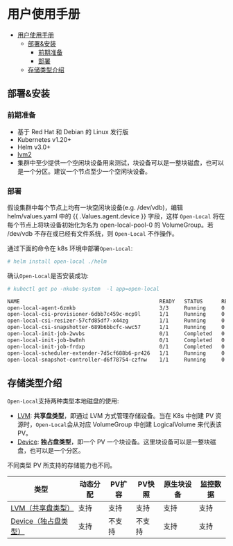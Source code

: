 # 用户使用手册

- [用户使用手册](#用户使用手册)
  - [部署&安装](#部署安装)
    - [前期准备](#前期准备)
    - [部署](#部署)
  - [存储类型介绍](#存储类型介绍)

## 部署&安装

### 前期准备

- 基于 Red Hat 和 Debian 的 Linux 发行版
- Kubernetes v1.20+
- Helm v3.0+
- [lvm2](https://en.wikipedia.org/wiki/Logical_Volume_Manager_(Linux))
- 集群中至少提供一个空闲块设备用来测试，块设备可以是一整块磁盘，也可以是一个分区。建议一个节点至少一个空闲块设备。

### 部署

假设集群中每个节点上均有一块空闲块设备(e.g. /dev/vdb)，编辑 helm/values.yaml 中的 {{ .Values.agent.device }} 字段，这样 `Open-Local` 将在每个节点上将块设备初始化为名为 open-local-pool-0 的 VolumeGroup。若 /dev/vdb 不存在或已经有文件系统，则 `Open-Local` 不作操作。

通过下面的命令在 k8s 环境中部署`Open-Local`:

```bash
# helm install open-local ./helm
```

确认`Open-Local`是否安装成功:

```bash
# kubectl get po -nkube-system  -l app=open-local

NAME                                             READY   STATUS      RESTARTS   AGE
open-local-agent-6zmkb                           3/3     Running     0          28s
open-local-csi-provisioner-6dbb7c459c-mcp9l      1/1     Running     0          28s
open-local-csi-resizer-57cfd85df7-x44zg          1/1     Running     0          28s
open-local-csi-snapshotter-689b6bbcfc-wwc57      1/1     Running     0          28s
open-local-init-job-2wvbs                        0/1     Completed   0          28s
open-local-init-job-bw8nh                        0/1     Completed   0          28s
open-local-init-job-frdxp                        0/1     Completed   0          28s
open-local-scheduler-extender-7d5cf688b6-pr426   1/1     Running     0          28s
open-local-snapshot-controller-d6f78754-czfnw    1/1     Running     0          28s
```

## 存储类型介绍

`Open-Local`支持两种类型本地磁盘的使用:

- [LVM](./type-lvm_zh_CN.md): **共享盘类型**，即通过 LVM 方式管理存储设备。当在 K8s 中创建 PV 资源时，`Open-Local`会从对应 VolumeGroup 中创建 LogicalVolume 来代表该PV。
- [Device](./type-device_zh_CN.md): **独占盘类型**，即一个 PV 一个块设备。这里块设备可以是一整块磁盘，也可以是一个分区。

不同类型 PV 所支持的存储能力也不同。

| 类型 | 动态分配 | PV扩容 | PV快照 | 原生块设备 | 监控数据 |
|----|----|----|----|----|----|
| [LVM（共享盘类型）](./type-lvm_zh_CN.md) | 支持 | 支持 | 支持 | 支持 | 支持 |
| [Device（独占盘类型）](./type-device_zh_CN.md) | 支持 | 不支持 | 不支持 | 支持 | 支持 |